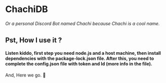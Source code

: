 # ChachiDB
###### Or a personal Discord Bot named Chachi because Chachi is a cool name. 

## Pst, How I use it ?
#### Listen kiddo, first step you need node.js and a host machine, then install dependencies with the package-lock.json file. After this, you need to complete the config.json file with token and Id (more info in the file). 

And, Here we go. 🍄
